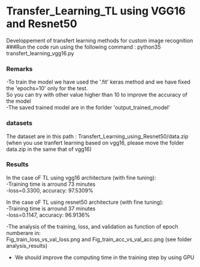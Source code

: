 # Transfer_Learning_TL using VGG16 and Resnet50
Developpement of transfert learning methods for custom image recognition <br/>
###Run the code 
run using the following command : python35 transfert_learning_vgg16.py <br/>
### Remarks
-To train the model we have used the '.fit' keras method and we have fixed the 'epochs=10' only for the test. <br/>
So you can try with other value higher than 10 to improve the accuracy of the model <br/>
-The saved trained model are in the forlder 'output_trained_model'
### datasets 
The dataset are in this path : Transfert_Learning_using_Resnet50/data.zip <br/>
(when you use tranfert learning based on vgg16, please move the folder data.zip in the same that of vgg16)
### Results
In the case oF TL using vgg16 architecture (with fine tuning):<br>
		-Training time is arround 73 minutes <br/>
		-loss=0.3300, accuracy: 97.5309% <br/>

In the case oF TL using resnet50 architecture (with fine tuning):<br>
		-Training time is arround 37 minutes <br/>
		-loss=0.1147, accuracy: 96.9136% <br/>

-The analysis of the training, loss, and validation as function of epoch numberare in: <br/>
Fig_train_loss_vs_val_loss.png and Fig_train_acc_vs_val_acc.png (see folder analysis_results) <br/>
- We should improve the computing time in the training step by using GPU
